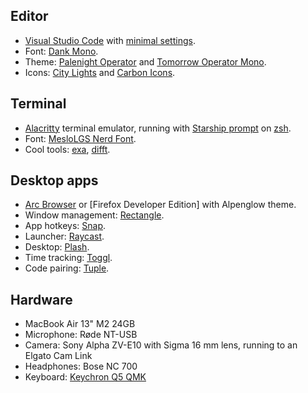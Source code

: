 ## Editor

- [Visual Studio Code](https://code.visualstudio.com/) with [minimal settings](https://gist.github.com/danielroe/5ea82608dc680fe6c0179240803437ab).
- Font: [Dank Mono](https://dank.sh/).
- Theme: [Palenight Operator](https://marketplace.visualstudio.com/items?itemName=whizkydee.material-palenight-theme) and [Tomorrow Operator Mono](https://marketplace.visualstudio.com/items?itemName=chiragpat.tomorrow-and-tomorrow-night-operator-mono-theme).
- Icons: [City Lights](https://marketplace.visualstudio.com/items?itemName=Yummygum.city-lights-icon-vsc) and [Carbon Icons](https://github.com/antfu/vscode-icons-carbon).

## Terminal

- [Alacritty](https://alacritty.org/) terminal emulator, running with [Starship prompt](https://starship.rs/) on [zsh](https://www.zsh.org/).
- Font: [MesloLGS Nerd Font](https://www.nerdfonts.com/).
- Cool tools: [exa](https://the.exa.website/), [difft](https://difftastic.wilfred.me.uk/).

## Desktop apps

- [Arc Browser](https://arc.net/) or [Firefox Developer Edition] with Alpenglow theme.
- Window management: [Rectangle](https://rectangleapp.com/).
- App hotkeys: [Snap](https://apps.apple.com/us/app/snap/id418073146?mt=12).
- Launcher: [Raycast](https://www.raycast.com/).
- Desktop: [Plash](https://sindresorhus.com/plash).
- Time tracking: [Toggl](https://toggl.com/).
- Code pairing: [Tuple](https://tuple.app).

## Hardware

- MacBook Air 13" M2 24GB
- Microphone: Røde NT-USB
- Camera: Sony Alpha ZV-E10 with Sigma 16 mm lens, running to an Elgato Cam Link
- Headphones: Bose NC 700
- Keyboard: [Keychron Q5 QMK](https://www.keychron.com/products/keychron-q5-qmk-custom-mechanical-keyboard)
